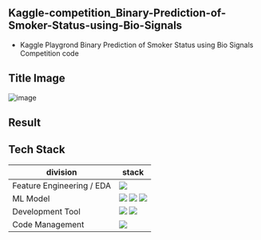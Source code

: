 ## Kaggle-competition_Binary-Prediction-of-Smoker-Status-using-Bio-Signals
- Kaggle Playgrond Binary Prediction of Smoker Status using Bio Signals Competition code

## Title Image
![image](https://github.com/LEE-hyeon0771/Kaggle-competition_Binary-Prediction-of-Smoker-Status-using-Bio-Signals/assets/84756586/643703bf-2274-4332-997b-8ba3dd4972f1)

## Result

## Tech Stack
| division        | stack                                                                                                                                                                                                                                                                                                       |
| --------------- | ----------------------------------------------------------------------------------------------------------------------------------------------------------------------------------------------------------------------------------------------------------------------------------------------------------- |
| Feature Engineering / EDA     | <img src="https://img.shields.io/badge/python-1572B6?sytle=flat&logo=python&logoColor=white"> |
| ML Model        | <img src="https://img.shields.io/badge/LightGBM-181717?sytle=flat&logo=LightGBM&logoColor=white"> <img src="https://img.shields.io/badge/Xgboost-181717?sytle=flat&logo=Xgboost&logoColor=white"> <img src="https://img.shields.io/badge/Catbost-181717?sytle=flat&logo=Catboost&logoColor=white"> |
| Development Tool |  <img src="https://img.shields.io/badge/python-1572B6?sytle=flat&logo=python&logoColor=white"> <img src="https://img.shields.io/badge/tensorflow-1572B6?sytle=flat&logo=tensorflow&logoColor=white">|
| Code Management | <img src="https://img.shields.io/badge/Kaggle Notebook-F05032?style=flat&logo=Kaggle Notebook&logoColor=black">
